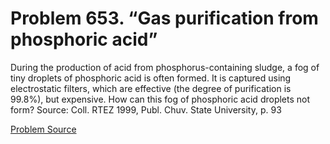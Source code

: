 # Problem 653. “Gas purification from phosphoric acid”

During the production of acid from phosphorus-containing sludge, a fog of tiny droplets of phosphoric acid is often formed. It is captured using electrostatic filters, which are effective (the degree of purification is 99.8%), but expensive. How can this fog of phosphoric acid droplets not form? Source: Coll. RTEZ 1999, Publ. Chuv. State University, p. 93

[Problem Source](https://www.trizland.ru/tasks/5292/)